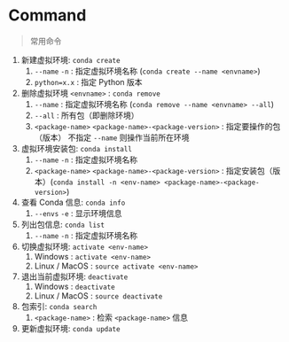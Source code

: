 # Command

> 常用命令

1. 新建虚拟环境: `conda create`
   1. `--name` `-n` : 指定虚拟环境名称 (`conda create --name <envname>`)
   2. `python=x.x` : 指定 Python 版本
2. 删除虚拟环境 `<envname>` : `conda remove`
   1. `--name` : 指定虚拟环境名称 (`conda remove --name <envname> --all`)
   2. `--all` : 所有包（即删除环境）
   3. `<package-name>` `<package-name>-<package-version>` : 指定要操作的包（版本） 不指定 `--name` 则操作当前所在环境
3. 虚拟环境安装包: `conda install`
    1. `--name` `-n` : 指定虚拟环境名称
    2. `<package-name>` `<package-name>-<package-version>` : 指定安装包（版本）(`conda install -n <env-name> <package-name>-<package-version>`)
4. 查看 Conda 信息: `conda info`
    1. `--envs` `-e` : 显示环境信息
5. 列出包信息: `conda list`
    1. `--name` `-n` : 指定虚拟环境名称
6. 切换虚拟环境: `activate <env-name>`
    1. Windows : `activate <env-name>`
    2. Linux / MacOS : `source activate <env-name>`
7. 退出当前虚拟环境: `deactivate`
   1. Windows : `deactivate`
   2. Linux / MacOS : `source deactivate`
8. 包索引: `conda search`
   1. `<package-name>` : 检索 `<package-name>` 信息
9. 更新虚拟环境: `conda update`